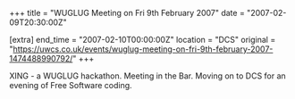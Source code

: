 +++
title = "WUGLUG Meeting on Fri 9th February 2007"
date = "2007-02-09T20:30:00Z"

[extra]
end_time = "2007-02-10T00:00:00Z"
location = "DCS"
original = "https://uwcs.co.uk/events/wuglug-meeting-on-fri-9th-february-2007-1474488990792/"
+++

XING - a WUGLUG hackathon. Meeting in the Bar. Moving on to DCS for an evening of Free Software coding.

